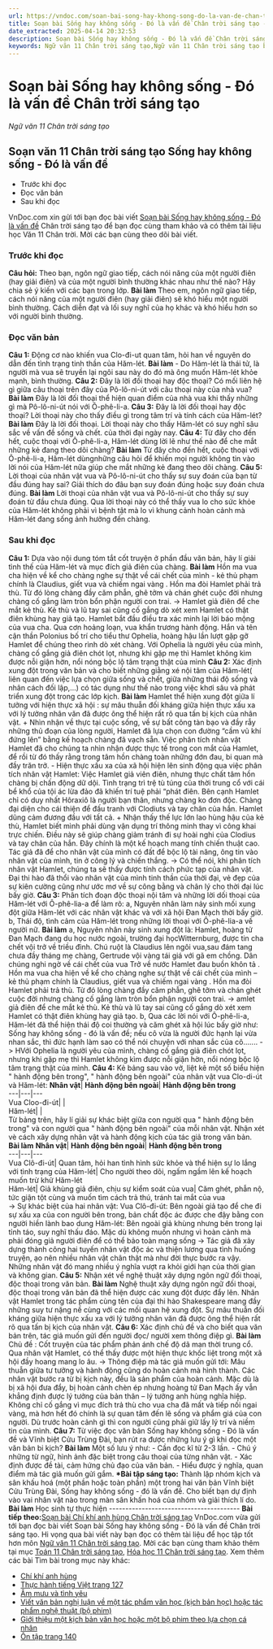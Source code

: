 ```yaml
---
url: https://vndoc.com/soan-bai-song-hay-khong-song-do-la-van-de-chan-troi-sang-tao-298210
title: Soạn bài Sống hay không sống - Đó là vấn đề Chân trời sáng tạo - Ngữ văn 11 Chân trời sáng tạo - VnDoc.com
date_extracted: 2025-04-14 20:32:53
description: Soạn bài Sống hay không sống - Đó là vấn đề Chân trời sáng tạo được VnDoc.com sưu tầm và xin gửi tới bạn đọc cùng tham khảo để có thêm tài liệu Soạn văn 11 Chân trời sáng tạo.
keywords: Ngữ văn 11 Chân trời sáng tạo,Ngữ văn 11 Chân trời sáng tạo bài Sống hay không sống Đó là vấn đề,Soạn văn 11 Chân trời sáng tạo,văn 11 Chân trời sáng tạo,soạn văn 11 Chân trời,ngữ văn 11 Chân trời,Soạn bài Sống hay không sống Đó là vấn đề Chân trời sáng tạo,Soạn bài Sống hay không sống Đó là vấn đề,Soạn văn Sống hay không sống Đó là vấn đề,Sống hay không sống Đó là vấn đề
---
```


# Soạn bài Sống hay không sống - Đó là vấn đề Chân trời sáng tạo
 _Ngữ văn 11 Chân trời sáng tạo_
## Soạn văn 11 Chân trời sáng tạo Sống hay không sống - Đó là vấn đề
  * Trước khi đọc
  * Đọc văn bản
  * Sau khi đọc

VnDoc.com xin gửi tới bạn đọc bài viết [Soạn bài Sống hay không sống - Đó là vấn đề](<https://vndoc.com/soan-bai-song-hay-khong-song-do-la-van-de-chan-troi-sang-tao-298210>) Chân trời sáng tạo để bạn đọc cùng tham khảo và có thêm tài liệu học Văn 11 Chân trời. Mời các bạn cùng theo dõi bài viết.
### Trước khi đọc
**Câu hỏi:** Theo bạn, ngôn ngữ giao tiếp, cách nói năng của một người điên \(hay giải điên\) và của một người bình thường khác nhau như thế nào? Hãy chia sẻ ý kiến với các bạn trong lớp.
**Bài làm**
Theo em, ngôn ngữ giao tiếp, cách nói năng của một người điên \(hay giải điên\) sẽ khó hiểu một người bình thường. Cách diễn đạt và lối suy nghĩ của họ khác và khó hiểu hơn so với người bình thường.
### Đọc văn bản
**Câu 1:** Động cơ nào khiến vua Clo-đi-ut quan tâm, hỏi han về nguyên do dẫn đến tình trạng tinh thần của Hăm-lét.
**Bài làm**
\- Do Hăm-lét là thái tử, là người mà vua sẽ truyền lại ngôi sau này do đó mà ông muốn Hăm-lét khỏe mạnh, bình thường.
**Câu 2:** Đây là lời đối thoại hay độc thoại? Có mối liên hệ gì giữa câu thoại trên đây của Pô-lô-ni-út với câu thoại này của nhà vua?
**Bài làm**
Đây là lời đối thoại thể hiện quan điểm của nhà vua khi thấy những gì mà Pô-lô-ni-út nói với Ô-phê-li-a.
**Câu 3:** Đây là lời đối thoại hay độc thoại? Lời thoại này cho thấy điều gì trong tâm trí và tính cách của Hăm-lét?
**Bài làm**
Đây là lời đối thoại. Lời thoại này cho thấy Hăm-lét có suy nghĩ sâu sắc về vấn đề sống và chết. của thời đại ngày nay.
**Câu 4:** Từ đây cho đến hết, cuộc thoại với Ô-phê-li-a, Hăm-lét dùng lời lẽ như thế nào để che mắt những kẻ đang theo dõi chàng?
**Bài làm**
Từ đây cho đến hết, cuộc thoại với Ô-phê-li-a, Hăm-lét dùngnhững câu hỏi để khiến mọi người không tin vào lời nói của Hăm-lét nữa giúp che mắt những kẻ đang theo dõi chàng.
**Câu 5:** Lời thoại của nhân vật vua và Pô-lô-ni-út cho thấy sự suy đoán của bạn từ đầu đúng hay sai? Giải thích do đâu bạn suy đoán đúng hoặc suy đoán chưa đúng.
**Bài làm**
Lời thoại của nhân vật vua và Pô-lô-ni-út cho thấy sự suy đoán từ đầu chưa đúng. Qua lời thoại này có thể thấy vua lo cho sức khỏe của Hăm-lét không phải vì bệnh tật mà lo vì khung cảnh hoàn cảnh mà Hăm-lét đang sống ảnh hưởng đến chàng.
### Sau khi đọc
**Câu 1:** Dựa vào nội dung tóm tắt cốt truyện ở phần đầu văn bản, hãy lí giải tình thế của Hăm-lét và mục đích giả điên của chàng.
**Bài làm**
Hồn ma vua cha hiện về kể cho chàng nghe sự thật về cái chết của mình - kẻ thủ phạm chính là Claudius, giết vua và chiếm ngai vàng . Hồn ma đòi Hamlet phải trả thù. Từ đó lòng chàng đầy căm phẫn, ghê tởm và chán ghét cuộc đời nhưng chàng cố gắng làm tròn bổn phận người con trai.
-> Hamlet giả điên để che mắt kẻ thù. Kẻ thù và lũ tay sai cũng cố gắng dò xét xem Hamlet có thật điên khùng hay giả tạo. Hamlet bắt đầu điều tra xác minh lại lời báo mộng của vua cha. Qua cơn hoảng loạn, vua khẩn trương hành động. Hắn và tên cận thần Polonius bố trí cho tiểu thư Ophelia, hoàng hậu lần lượt gặp gỡ Hamlet để chúng theo rình dò xét chàng. Với Ophelia là người yêu của mình, chàng cố gắng giả điên chót lọt, nhưng khi gặp mẹ thì Hamlet không kìm được nỗi giận hờn, nổi nóng bộc lộ tâm trạng thật của mình
**Câu 2:** Xác định xung đột trong văn bản và cho biết những giằng xé nội tâm của Hăm-lét\( liên quan đến việc lựa chọn giữa sống và chết, giữa những thái độ sống và nhân cách đối lập,...\) có tác dụng như thế nào trong việc khơi sâu và phát triển xung đột trong các lớp kịch.
**Bài làm**
Hamlet thể hiện xung đột giữa lí tưởng với hiện thực xã hội : sự mâu thuẫn đối kháng giữa hiện thực xấu xa với lý tưởng nhân văn đã được ông thể hiện rất rõ qua tấn bị kịch của nhân vật.
\+ Nhìn nhận về thực tại cuộc sống, về sự bất công tàn bạo và đầy rẫy những thủ đoạn của lòng người, Hamlet đã lựa chọn con đường “cầm vũ khí đứng lên” bằng kế hoạch chàng đã vạch sẵn. Việc phân tích nhân vật Hamlet đã cho chúng ta nhìn nhận được thực tế trong con mắt của Hamlet, để rồi từ đó thấy rằng trong tâm hồn chàng toàn những đớn đau, bi quan mà đầy trăn trở.
\- Hiện thực xấu xa của xã hội hiện lên sinh động qua việc phân tích nhân vật Hamlet: Việc Hamlet giả viên điên, nhưng thực chất tâm hồn chàng bị chấn động dữ dội. Tình trạng trì trệ tù túng của thời trung cổ với cái bể khổ của tội ác lừa đảo đã khiến trí tuệ phải “phát điên. Bên cạnh Hamlet chỉ có duy nhất Hôraxiô là người bạn thân, nhưng chàng ko đơn độc. Chàng đại diện cho cái thiện để đấu tranh với Clodiuts và tay chân của hắn. Hamlet dũng cảm đương đầu với tất cả.
\+ Nhận thấy thế lực lớn lao hùng hậu của kẻ thù, Hamlet biết mình phải dùng vận dụng trí thông minh thay vì công khai trực chiến. Điều này sẽ giúp chàng giảm tránh đi sự hoài nghi của Clodius và tay chân của hắn. Đây chính là một kế hoạch mang tính chiến thuật cao. Tác giả đã để cho nhân vật của mình có đất để bộc lộ tài năng, ông tin vào nhân vật của mình, tin ở công lý và chiến thắng.
-> Có thể nói, khi phân tích nhân vật Hamlet, chúng ta sẽ thấy được tính cách phức tạp của nhân vật. Đại thi hào đã thổi vào nhân vật của mình tinh thần của thời đại, vẻ đẹp của sự kiên cường cũng như ước mơ về sự công bằng và chân lý cho thời đại lúc bấy giờ.
**Câu 3:** Phân tích đoạn độc thoại nội tâm và những lời dối thoại của Hăm-lét với Ô-phê-lia-a để làm rõ:
a, Nguyên nhân làm nảy sinh mối xung đột giữa Hăm-lét với các nhân vật khác và với xã hội Đan Mạch thời bấy giờ.
b, Thái độ, tình cảm của Hăm-lét trong những lời thoại với Ô-phê-lia-a về người nữ.
**Bài làm**
a, Nguyên nhân nảy sinh xung đột là: Hamlet, hoàng tử Đan Mạch đang du học nước ngoài, trường đại họcWitternburg, được tin cha chết vội trở về triều đình. Chú ruột là Claudius lên ngôi vua,sau đám tang chưa đầy tháng mẹ chàng, Gertrude vội vàng tái giá với gã em chồng. Dân chúng nghi ngờ về cái chết của vua Trở về nước Hamlet đau buồn khôn tả . Hồn ma vua cha hiện về kể cho chàng nghe sự thật về cái chết của mình – kẻ thủ phạm chính là Claudius, giết vua và chiếm ngai vàng . Hồn ma đòi Hamlet phải trả thù. Từ đó lòng chàng đầy căm phẫn, ghê tởm và chán ghét cuộc đời nhưng chàng cố gắng làm tròn bổn phận người con trai.
-> amlet giả điên để che mắt kẻ thù. Kẻ thù và lũ tay sai cũng cố gắng dò xét xem Hamlet có thật điên khùng hay giả tạo.
b, Qua các lời nói với Ô-phê-li-a, Hăm-lét đã thể hiện thái độ coi thường và căm ghét xã hội lúc bấy giờ như: Sống hay không sống - đó là vấn đề; nếu cô vừa là người đức hạnh lại vừa nhan sắc, thì đức hạnh làm sao có thể nói chuyện với nhan sắc của cô....... -> HVới Ophelia là người yêu của mình, chàng cố gắng giả điên chót lọt, nhưng khi gặp mẹ thì Hamlet không kìm được nỗi giận hờn, nổi nóng bộc lộ tâm trạng thật của mình.
**Câu 4:** Kẻ bảng sau vào vở, liệt kê một số biểu hiện " hành động bên trong", " hành động bên ngoài" của nhân vật vua Clo-di-út và Hăm-lét:
**Nhân vật**| **Hành động bên ngoài**| **Hành động bên trong**  
---|---|---  
Vua Cloo-đi-út| |   
Hăm-lét| |   
Từ bảng trên, hãy lí giải sự khác biệt giữa con người qua " hành động bên trong" và con người qua " hành động bên ngoài" của mỗi nhân vật. Nhận xét vè cách xây dựng nhân vật và hành động kịch của tác giả trong văn bản.
**Bài làm**
**Nhân vật**| **Hành động bên ngoài**| **Hành động bên trong**  
---|---|---  
Vua Clô-đi-út| Quan tâm, hỏi han tình hình sức khỏe và thể hiện sự lo lắng với tình trạng của Hăm-lét| Cho người theo dõi, ngấm ngầm lên kế hoạch muốn trừ khử Hăm-lét  
Hăm-lét| Giả khùng giả điên, chịu sự kiểm soát của vua| Căm ghét, phẫn nộ, tức giận tột cùng và muốn tìm cách trả thú, tránh tai mắt của vua  
-> Sự khác biệt của hai nhân vật:
Vua Clô-đi-út: Bên ngoài giả tạo để che đi sự xấu xa của con người bên trong, bản chất độc ác được che đậy bằng con người hiền lành bao dung
Hăm-lét: Bên ngoài giả khùng nhưng bên trong lại tỉnh táo, suy nghĩ thấu đáo. Mặc dù không muốn nhưng vì hoàn cảnh mà phải đóng giả người điên để có thể bảo toàn mạng sống
-> Tác giả đã xây dựng thành công hai tuyến nhân vật độc ác và thiện lương qua tình huống truyện, ạo nên nhiều nhân vật chân thật mà như đời thực bước ra vậy. Những nhân vật đó mang nhiều ý nghĩa vượt ra khỏi giới hạn của thời gian và không gian.
**Câu 5:** Nhận xét về nghệ thuật xây dựng ngôn ngữ đối thoại, độc thoại trong văn bản.
**Bài làm**
Nghệ thuật xây dựng ngôn ngữ đối thoại, độc thoại trong văn bản đã thể hiện được các xung đột được đẩy lên. Nhân vật Hamlet trong tác phẩm cùng tên của đại thi hào Shakespeare mang đầy những suy tư nặng nề cùng với các mối quan hệ xung đột. Sự mâu thuẫn đối kháng giữa hiện thực xấu xa với lý tưởng nhân văn đã được ông thể hiện rất rõ qua tấn bị kịch của nhân vật.
**Câu 6:** Xác định chủ đề và cho biết qua văn bản trên, tác giả muốn gửi đến người đọc/ người xem thông điệp gì.
**Bài làm**
Chủ đề : Cốt truyện của tác phẩm phản ánh chế độ dã man thời trung cổ. Qua nhân vật Hamlet, có thể thấy được một hiện thực khốc liệt trong một xã hội đầy hoang mang lo âu.
-> Thông điệp mà tác giả muốn gửi tới: Mâu thuẫn giữa tư tưởng và hành động cũng do hoàn cảnh mà hình thành. Các nhân vật bước ra từ bị kịch này, đều là sản phẩm của hoàn cảnh. Mặc dù là bị xã hội đưa đẩy, bị hoàn cảnh chèn ép nhưng hoàng tử Đan Mạch ấy vẫn khẳng định được lý tưởng của bản thân – lý tưởng anh hùng nghĩa hiệp. Không chỉ cố gắng vì mục đích trả thù cho vua cha đã mất và tiếp nối ngai vàng, mà hơn hết đó chính là sự quan tâm đến lẽ sống và phẩm giá của con người. Dù trước hoàn cảnh gì thì con người cũng phải giữ lấy lý trí và niềm tin của mình.
**Câu 7:** Từ việc đọc văn bản Sống hay không sống - Đó là vấn đề và Vĩnh biệt Cửu Trùng Đài, bạn rút ra được những lưu ý gì khi đọc một văn bản bi kịch?
**Bài làm**
Một số lưu ý như:
\- Cần đọc kĩ từ 2-3 lần.
\- Chú ý những từ ngữ, hình ảnh đặc biệt trong câu thoại của từng nhân vật.
\- Xác định được đề tài, cảm hứng chủ đạo của văn bản.
\- Hiểu được ý nghĩa, quan điểm mà tác giả muốn gửi gắm.
**\*Bài tập sáng tạo:** Thành lập nhóm kịch và sân khấu hoá \(một phần hoặc toàn phần\) một trong hai văn bản Vĩnh biệt Cửu Trùng Đài, Sống hay không sống - đó là vấn đề. Cho biết bạn dự định vào vai nhân vật nào trong màn sân khấn hoá của nhóm và giải thích lí do.
**Bài làm**
Học sinh tự thực hiện
\----------------------------------------
**Bài tiếp theo:**[Soạn bài Chí khí anh hùng Chân trời sáng tạo](<https://vndoc.com/soan-bai-chi-khi-anh-hung-chan-troi-sang-tao-298213>)
VnDoc.com vừa gửi tới bạn đọc bài viết Soạn bài Sống hay không sống - Đó là vấn đề Chân trời sáng tạo. Hi vọng qua bài viết này bạn đọc có thêm tài liệu để học tập tốt hơn môn [Ngữ văn 11 Chân trời sáng tạo](<https://vndoc.com/ngu-van-11-chan-troi-sang-tao>). Mời các bạn cùng tham khảo thêm tại mục [Toán 11 Chân trời sáng tạo](<https://vndoc.com/toan-11-chan-troi-sang-tao>), [Hóa học 11 Chân trời sáng tạo](<https://vndoc.com/hoa-hoc-11-chan-troi-sang-tao>).
Xem thêm các bài Tìm bài trong mục này khác:
  * [Chí khí anh hùng](</soan-bai-chi-khi-anh-hung-chan-troi-sang-tao-298213>)
  * [Thực hành tiếng Việt trang 127](</soan-bai-thuc-hanh-tieng-viet-trang-127-chan-troi-sang-tao-298215>)
  * [Âm mưu và tình yêu](</soan-bai-am-muu-va-tinh-yeu-chan-troi-sang-tao-298221>)
  * [Viết văn bản nghị luận về một tác phẩm văn học \(kịch bản học\) hoặc tác phẩm nghệ thuật \(bộ phim\)](</soan-bai-viet-van-ban-nghi-luan-ve-mot-tac-pham-van-hoc-kich-ban-hoc-hoac-tac-pham-nghe-thuat-bo-phim-298223>)
  * [Giới thiệu một kịch bản văn học hoặc một bộ phim theo lựa chọn cá nhân](</soan-bai-gioi-thieu-mot-kich-ban-van-hoc-hoac-mot-bo-phim-theo-lua-chon-ca-nhan-chan-troi-sang-tao-298227>)
  * [Ôn tập trang 140](</soan-bai-on-tap-trang-140-chan-troi-sang-tao-298230>)

